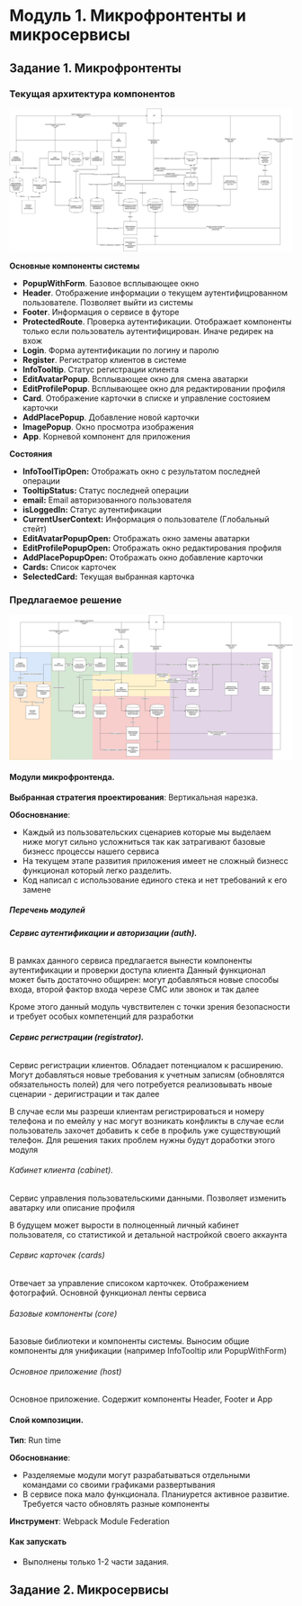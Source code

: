 # Модуль 1. Микрофронтенты и микросервисы

## Задание 1. Микрофронтенты

### Текущая архитектура компонентов

![AS](assets/microfront_as.jpg)

**Основные компоненты системы**
- **PopupWithForm**. Базовое всплывающее окно
- **Header**. Отображение информации о текущем аутентифицрованном пользователе. Позволяет выйти из системы
- **Footer**. Информация о сервисе в футоре
- **ProtectedRoute**. Проверка аутентификации. Отображает компоненты только если пользователь аутентифицирован. Иначе редирек на вхож
- **Login**. Форма аутентификации по логину и паролю
- **Register**. Регистратор клиентов в системе
- **InfoTooltip**. Статус регистрации клиента
- **EditAvatarPopup**. Всплывающее окно для смена аватарки
- **EditProfilePopup**. Всплывающее окно для редактировании профиля
- **Card**. Отображение карточки в списке и управление состояием карточки
- **AddPlacePopup**. Добавление новой карточки
- **ImagePopup**. Окно просмотра изображения
- **App**. Корневой компонент для приложения


**Состояния**
- **InfoToolTipOpen:** Отображать окно c результатом последней операции
- **TooltipStatus:** Статус последней операции
- **email:** Email авторизованного пользователя
- **isLoggedIn:** Статус аутентификации
- **CurrentUserContext:** Информация о пользователе (Глобальный стейт)
- **EditAvatarPopupOpen:** Отображать окно замены аватарки
- **EditProfilePopupOpen:** Отображать окно редактирования профиля
- **AddPlacePopupOpen:** Отображать окно добавление карточки
- **Cards:** Список карточек
- **SelectedCard:** Текущая выбранная карточка

### Предлагаемое решение

![AS](assets/microfront_tobe.jpg)

#### **Модули микрофронтенда**. 

**Выбранная стратегия проектирования**: Вертикальная нарезка.

**Обосновнание**:
- Каждый из пользовательских сценариев которые мы выделаем ниже могут сильно усложниться так как затрагивают базовые бизнесс процессы нашего сервиса
- На текущем этапе развития приложения имеет не сложный бизнесс функционал который легко разделить.
- Код написал с использование единого стека и нет требований к его замене

##### Перечень модулей

###### **Сервис аутентификации и авторизации (auth).** 

В рамках данного сервиса предлагается вынести компоненты аутентификации и проверки доступа клиента
Данный функционал может быть достаточно общирен: могут добавляться новые способы входа, второй фактор входа черезе СМС или звонок и так далее 

Кроме этого данный модуль чувствителен с точки зрения безопасности и требует особых компетенций для разработки 

###### **Сервис регистрации (registrator).**

Сервис регистрации клиентов. Обладает потенциалом к расширению. Могут добавляться новые требования к учетным записям (обновлятся обязательность полей) для чего потребуется реализовывать нвоые сценарии - деригистрации и так далее

В случае если мы разреши клиентам регистрироваться и номеру телефона и по емейлу у нас могут возникать конфликты в случае если пользователь захочет добавить к себе в профиль уже существующий телефон. Для решения таких проблем нужны будут доработки этого модуля

###### Кабинет клиента (cabinet).

Сервис управления пользовательскими данными. Позволяет изменить аватарку или описание профиля

В будущем может вырости в полноценный личный кабинет пользователя, со статистикой и детальной настройкой своего аккаунта

###### Сервис карточек (cards)

Отвечает за управление списоком карточкек. Отображением фотографий. Основной функционал ленты сервиса

###### Базовые компоненты (core)

Базовые библиотеки и компоненты системы. Выносим общие компоненты для унификации (например InfoTooltip или PopupWithForm)

###### Основное приложение (host)

Основное приложение. Содержит компоненты Header, Footer и App

#### **Слой композиции**. 

**Тип**: Run time

**Обосновнание**:
- Разделяемые модули могут разрабатываться отдельными командами со своими графиками развертывания
- В сервисе пока мало функционала. Планиурется активное развитие. Требуется часто обновлять разные компоненты

**Инструмент**: Webpack Module Federation

#### Как запускать
- Выполнены только 1-2 части задания. 


## Задание 2. Микросервисы